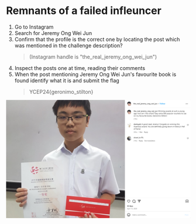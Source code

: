 # Remnants of a failed infleuncer  

1. Go to Instagram
2. Search for Jeremy Ong Wei Jun
3. Confirm that the profile is the correct one by locating the post which was mentioned in the challenge description?  
    > (Instagram handle is "the_real_jeremy_ong_wei_jun")
4. Inspect the posts one at time, reading their comments
5. When the post mentioning Jeremy Ong Wei Jun's favourite book is found identify what it is and submit the flag 
    > YCEP24{geronimo_stilton}  
    
![post](images\post.png)  

